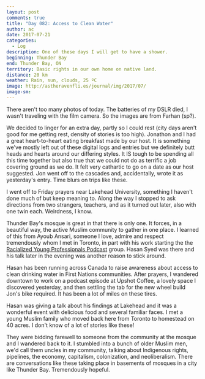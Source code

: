 ```yaml
---
layout: post
comments: true
title: "Day 082: Access to Clean Water"
author: ac
date: 2017-07-21
categories:
  - Log
description: One of these days I will get to have a shower.
beginning: Thunder Bay
end: Thunder Bay, ON
territory: Basic rights in our own home on native land.
distance: 20 km
weather: Rain, sun, clouds, 25 ºC
image: http://astheravenfli.es/journal/img/2017/07/
image-sm:
---
```


There aren't too many photos of today. The batteries of my DSLR died, I wasn't traveling with the film camera. So the images are from Farhan (sp?). 

We decided to linger for an extra day, partly so I could rest (city days aren't good for me getting rest, density of stories is too high). Jonathon and I had a great heart-to-heart eating breakfast made by our host. It is something we've mostly left out of these digital logs and entries but we definitely butt heads and hearts around our differing styles. It IS tough to be spending all this time together but also true that we could not do as terrific a job covering ground as we do. It felt very cathartic to go on a date as our host suggested. Jon went off to the cascades and, accidentally, wrote it as yesterday's entry. Time blurs on trips like these.

I went off to Friday prayers near Lakehead University, something I haven't done much of but keep meaning to. Along the way I stopped to ask directions from two strangers, teachers, and as it turned out later, also with one twin each. Weirdness, I know.

Thunder Bay's mosque is great in that there is only one. It forces, in a beautiful way, the active Muslim community to gather in one place. I learned of this from Ayoub Ansari, someone I love, admire and respect tremendously whom I met in Toronto, in part with his work starting the the [Racialized Young Professionals Podcast](https://www.facebook.com/RacializedYoungProfessionals/posts/1812100602341668) group. Hasan Syed was there and his talk later in the evening was another reason to stick around. 

Hasan has been running across Canada to raise awareness about access to clean drinking water in First Nations communities. After prayers, I wandered downtown to work on a podcast episode at Upshot Coffee, a lovely space I discovered yesterday, and then settling the tab for the new wheel build Jon's bike required. It has been a lot of miles on these tires.

Hasan was giving a talk about his findings at Lakehead and it was a wonderful event with delicious food and several familiar faces. I met a young Muslim family who moved back here from Toronto to homestead on 40 acres. I don't know of a lot of stories like these!

They were bidding farewell to someone from the community at the mosque and I wandered back to it. I stumbled into a bunch of older Muslim men, we'd call them uncles in my community, talking about Indigenous rights, pipelines, the economy, capitalism, colonization, and neoliberalism. There are conversations like these taking place in basements of mosques in a city like Thunder Bay. Tremendously hopeful.
